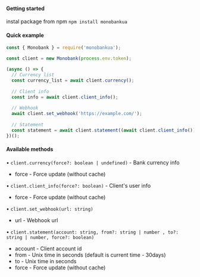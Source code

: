 #### Getting started
instal package from npm `npm install monobankua`
 
#### Quick example 
```js
const { Monobank } = require('monobankua');

const client = new Monobank(process.env.token);

(async () => {
  // Currency list
  const currency_list = await client.currency();
  
  // Client info
  const info = await client.client_info();
  
  // Webhook
  await client.set_webhook('https://example.com/');
  
  // Statement
  const statement = await client.statement((await client.client_info()).accounts[0].id);
})();
```

#### Available methods
• `client.currency(force?: boolean | undefined)` - Bank currency info
   - force - Force update (without cache)

• `client.client_info(force?: boolean)` - Client's user info
  - force - Force update (without cache)

• `client.set_webhook(url: string)`
  - url - Webhook url

• `client.statement(account: string, from?: string | number , to?: string | number, force?: boolean)`
  - account - Client account id
  - from - Unix time in seconds (default is current time - 30days)
  - to - Unix time in seconds
  - force - Force update (without cache)
